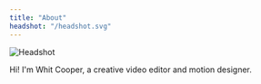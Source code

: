```yaml
---
title: "About"
headshot: "/headshot.svg"
---
```

![Headshot](/headshot.svg)

Hi! I'm Whit Cooper, a creative video editor and motion designer.
